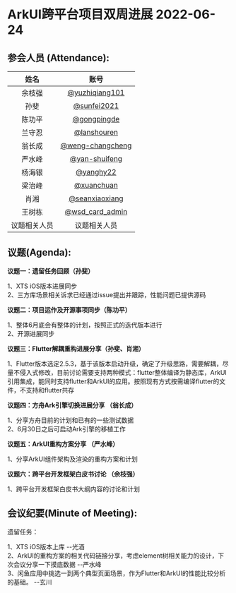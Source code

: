  # ArkUI跨平台项目双周进展 2022-06-24

 ## 参会人员 (Attendance):
| 姓名 | 账号   |
| :----: | :----: |
| 余枝强 | [@yuzhiqiang101](https://gitee.com/yuzhiqiang101) |
| 孙斐 | [@sunfei2021](https://gitee.com/sunfei2021) |
| 陈功平 | [@gongpingde](https://gitee.com/gongpingde) |
| 兰守忍 | [@lanshouren](https://gitee.com/lanshouren) |
| 翁长成 | [@weng-changcheng](https://gitee.com/weng-changcheng) |
| 严水峰 | [@yan-shuifeng](https://gitee.com/yan-shuifeng) |
| 杨海银 | [@yanghy22](https://gitee.com/yanghy22) |
| 梁治峰 | [@xuanchuan](https://gitee.com/xuanchuan) |
| 肖湘 | [@seanxiaoxiang](https://gitee.com/seanxiaoxiang) |
| 王树栋 | [@wsd_card_admin](https://gitee.com/wsd_card_admin) |
| 议题相关人员 | 议题相关人员 |



 ## 议题(Agenda):

**议题一：遗留任务回顾（孙斐）**

1、XTS iOS版本进展同步<br>
2、三方库场景相关诉求已经通过issue提出并跟踪，性能问题已提供源码<br>


**议题二：项目运作及开源事项同步（陈功平）**

1、整体6月底会有整体的计划，按照正式的迭代版本进行<br>
2、开源进展同步<br>

**议题三：Flutter解耦重构进展分享（孙斐、肖湘）**

1、Flutter版本选定2.5.3，基于该版本启动升级，确定了升级思路，需要解耦，尽量不侵入式修改，目前讨论需要支持两种模式：flutter整体编译为静态库，ArkUI引用集成，能同时支持flutter和ArkUI的应用。按照现有方式按需编译flutter的文件，不支持和flutter共存<br>

**议题四：方舟Ark引擎切换进展分享 （翁长成）**

1、分享方舟目前的计划和已有的一些测试数据<br>
2、6月30日之后可启动Ark引擎的移植工作<br>

**议题五：ArkUI重构方案分享 （严水峰）**

1、分享ArkUI组件架构及渲染的重构方案和计划<br>

**议题六：跨平台开发框架白皮书讨论 （余枝强）**

1、跨平台开发框架白皮书大纲内容的讨论和计划<br>

## 会议纪要(Minute of Meeting):

遗留任务：

1、XTS iOS版本上库 --光酒 <br>
2、ArkUI的重构方案的相关代码链接分享，考虑element树相关能力的设计，下次会议分享一下摸底数据   --严水峰<br>
3、闲鱼应用中挑选一到两个典型页面场景，作为Flutter和ArkUI的性能比较分析的基础。  --玄川<br>
